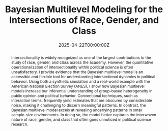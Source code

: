 ---
title: 'Bayesian Multilevel Modeling for the Intersections of Race, Gender, and Class'

# Authors
# If you created a profile for a user (e.g. the default `admin` user), write the username (folder name) here
# and it will be replaced with their full name and linked to their profile.
authors:
  - Melina Much

# Author notes (optional)
author_notes:
  - 'solo-author'

date: '2025-04-22T00:00:00Z'
doi: ''

# Schedule page publish date (NOT publication's date).
publishDate: '2025-04-22T00:00:00Z'

# Publication type.
# Accepts a single type but formatted as a YAML list (for Hugo requirements).
# Enter a publication type from the CSL standard.
publication_types: ['article']

# Publication name and optional abbreviated publication name.
publication: In *Political Research Quarterly*
publication_short: In *PRQ*

abstract: Intersectionality is widely recognized as one of the largest contributions to the study of race, gender, and class across the academy. However, the quantitative operationalization of intersectionality within political science is often unsatisfactory. I provide evidence that the Bayesian multilevel model is an accessible and flexible tool for understanding intersectional dynamics in political behavior. Using both a synthetic simulation and a real-world example with the American National Election Survey (ANES), I show how Bayesian multilevel models increase our inferential understanding of group-based heterogeneity in public opinion and political behavior. Conventional techniques, such as interaction terms, frequently yield estimates that are obscured by considerable noise, making it challenging to discern meaningful patterns. In contrast, the Bayesian multilevel model excels at revealing underlying patterns in small sample-size environments. In doing so, the model better captures the interwoven nature of race, gender, and class that often goes unnoticed in political science research.

# Summary. An optional shortened abstract.
summary: Bayesian multilevel models increase our inferential understanding of group-based heterogeneity in public opinion and political behavior. Conventional techniques, such as interaction terms, frequently yield estimates that are obscured by considerable noise, making it challenging to discern meaningful patterns.

tags:
  - Intersectionality 
  - Bayesian statistics 
  - Multilevel modeling 
  - American politics

# Display this page in the Featured widget?
featured: true

# Custom links (uncomment lines below)
# links:
# - name: Custom Link
#   url: http://example.org

url_pdf: 'https://journals.sagepub.com/doi/epub/10.1177/10659129251335233'
url_code: 'https://journals.sagepub.com/eprint/TKCS9KC4VKC4BJGKPSCF/full'


# Featured image
# To use, add an image named `featured.jpg/png` to your page's folder.
image:
  caption: 'Image credit: [**MEM, PhD**]()'
  focal_point: ''
  preview_only: false



---